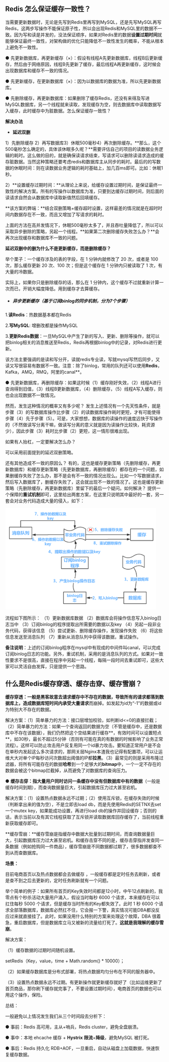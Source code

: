 ## Redis 怎么保证缓存一致性？

当需要更新数据时，无论是先写到Redis里再写到MySQL，还是先写MySQL再写Redis，这两步写操作不能保证原子性，所以会出现Redis和MySQL里的数据不一致。因为写和读是并发的，没法保证顺序，如果对Redis里的数据**设置过期时间**就能够保证最终一致性，对架构做的优化只能降低不一致性发生的概率，不能从根本上避免不一致性。

● 先更新数据库，再更新缓存（×）：假设有线程A先更新数据库，线程B后更新缓存，然后由于网络原因，线程B先更新了缓存，最后线程A再更新缓存，这时候会出现数据库和缓存不一致的情况。

● 先更新缓存，在更新数据库（×）：因为以数据库的数据为准，所以先更新数据库。

● 先删除缓存，再更新数据库：如果删除了缓存Redis，还没有来得及写进MySQL数据库，另一个线程就来读取，发现缓存为空，则去数据库中读取数据写入缓存，此时缓存中为脏数据。怎么保证缓存一致性？

**解决办法**

* **延迟双删**

1）先删除缓存 2）再写数据库3）休眠500毫秒4）再次删除缓存。**那么，这个500毫秒怎么确定的，具体该休眠多久呢？**需要评估自己的项目的读数据业务逻辑的耗时。这么做的目的，就是确保读请求结束，写请求可以删除读请求造成的缓存脏数据。当然这种策略还要考虑redis和数据库主从同步的耗时。最后的的写数据的休眠时间：则在读数据业务逻辑的耗时基础上，加几百ms即可。比如：休眠1秒。

2）**设置缓存过期时间：**从理论上来说，给缓存设置过期时间，是保证最终一致性的解决方案。所有的写操作以数据库为准，只要到达缓存过期时间，则后面的读请求自然会从数据库中读取新值然后回填缓存。

**该方案的弊端：**结合双删策略+缓存超时设置，这样最差的情况就是在超时时间内数据存在不一致，而且又增加了写请求的耗时。

上面的方法在高并发情况下，休眠500毫秒太多了，并且吞吐量降低了，所以可以采取异步删除的策略，另起一个线程。**如果第二次删除缓存失败怎么办？**会再次出现缓存和数据库不一致的问题。

**延迟双删中的删为什么不是更新缓存，而是删除缓存？**

举个栗子：一个缓存涉及的表的字段，在 1 分钟内就修改了 20 次，或者是 100 次，那么缓存更新 20 次、100 次；但是这个缓存在 1 分钟内只被读取了 1 次，有大量的冷数据。

实际上，如果你只是删除缓存的话，那么在 1 分钟内，这个缓存不过就重新计算一次而已，开销大幅度降低。用到缓存才去算缓存。

* ##### 异步更新缓存（基于订阅binlog的同步机制，分为7个步骤）

1.**读Redis**：热数据基本都在Redis

2.**写MySQL**: 增删改都是操作MySQL

3.**更新Redis数据**：一旦MySQL中产生了新的写入、更新、删除等操作，就可以把binlog相关的消息推送至Redis，Redis再根据binlog中的记录，对Redis进行更新。

该方法主要强调的是读和写分开，读就redis专业读，写就mysql写然后同步，又读又写很容易有数据不一致。注意：除了binlog，常用的队列还可以使用**Redis**，Kafka，AMQ，RMQ，阿里的canal**。

● 先更新数据库，再删除缓存：如果这时候（1）缓存刚好失效，（2）线程A进行查询得到旧值，（3）线程B更新数据库，（4）删除缓存，（5）线程A写入缓存，则也会出现数据不一致情况。

然而，发生这种情况的概率又有多少呢？
 发生上述情况有一个先天性条件，就是步骤（3）的写数据库操作比步骤（2）的读数据库操作耗时更短，才有可能使得步骤（4）先于步骤（5）。可是，大家想想，数据库的读操作的速度远快于写操作的（不然做读写分离干嘛，做读写分离的意义就是因为读操作比较快，耗资源少），因此步骤（3）耗时比步骤（2）更短，这一情形很难出现。

如果有人抬杠，一定要解决怎么办？

可以采用前面提到的延迟双删策略。

还有其他造成不一致的原因么？
 有的，这也是缓存更新策略（先删除缓存，再更新数据库）和缓存更新策略（先更新数据库，再删除缓存）都存在的一个问题，如果删缓存失败了怎么办，那不是会有不一致的情况出现么。比如一个写数据请求，然后写入数据库了，删缓存失败了，这会就出现不一致的情况了。这也是缓存更新策略（先删除缓存，再更新数据库）里留下的最后一个疑问。如何解决？
提供一个保障的**重试机制**即可，这里给出两套方案，在这里只说明其中最好的一套，另一套会对业务代码造成大量的侵入，如下：

<img src="Redis问题整理.assets/image-20230306160134208.png" alt="image-20230306160134208" style="zoom:67%;" />

流程如下图所示：
 （1）更新数据库数据
 （2）数据库会将操作信息写入binlog日志当中
 （3）订阅binlog的程序提取出所需要的数据以及key
 （4）另起一段非业务代码，获得该信息
 （5）尝试更新、删除缓存操作，发现操作失败
 （6）将这些信息发送至消息队列
 （7）重新从消息队列中获得该数据，重试操作。

**备注说明**：上述的订阅binlog程序在mysql中有现成的中间件叫canal，可以完成订阅binlog日志的功能。另外，重试机制，采用的是消息队列的方式。如果对一致性要求不是很高，直接在程序中另起一个线程，每隔一段时间去重试即可，这些大家可以灵活自由发挥，只是提供一个思路。

## 什么是Redis缓存穿透、缓存击穿、缓存雪崩？

**缓存穿透：**一般是黑客故意去请求缓存中不存在的数据，导致所有的请求都落到数据库上，造成数据库**短时间内承受大量请求**而崩掉。如发起为id为“-1”的数据或id为特别大不存在的数据。 

解决方案：（1）简单暴力的方法：接口层增加校验，如判断id<=0的直接拦截；（2）简单暴力的方法：如果一个查询返回的数据为空（不管是缓存中，还是数据库中不存在该数据），我们仍然把这个空结果进行缓存**，有效时间可以设置短点**，如30秒，最长不超过5分钟（否则有可能在真的有数据的时候影响了业务正常流程）。这样可以防止攻击用户反复用同一个id暴力攻击。要知道正常用户是不会在单秒内发起这么多次请求的，那网关层Nginx本渣我也记得有配置项，可以让运维大大对单个IP每秒访问次数超出阈值的IP都**拉黑**。（3）最常见的则是采用布隆过滤器，将所有可能存在的数据**哈希**到一个足够大的**bitmap**中，一个一定不存在的数据会被这个bitmap拦截掉，从而避免了对数据库的查询压力。

● **缓存击穿：**指大量用户同时访问一条缓存中没有**但数据库中有的数据**（一般是缓存时间到期），而查询数据量巨大，引起数据库压力过大甚至宕机。

解决方案：（1）设置热点数据永远不过期；（2）使用互斥锁，在缓存失效的时候（判断拿出来的值为空），不是立即去load db，而是先使用Redis的SETNX去set一个mutex key，如果能成功设置，再进行load db的操作并回设缓存；否则的话，表示当前以及有其它线程获取了互斥锁并读取数据库回存缓存了，当前线程重新获取缓存即可。

**缓存雪崩：**缓存雪崩是指缓存中数据大批量到过期时间，而查询数据量巨大，引起数据库压力过大甚至宕机。和缓存击穿不同的是，缓存击穿指并发查同一条数据（例如抢购同一件商品），缓存雪崩是不同数据都过期了，很多数据都查不到从而查数据库。

**场景：**

目前电商首页以及热点数据都会去做缓存 ，一般缓存都是定时任务去刷新，或者是查不到之后去更新的，定时任务刷新就有一个问题。

举个简单的例子：如果所有首页的Key失效时间都是12小时，中午12点刷新的，我零点有个秒杀活动大量用户涌入，假设当时每秒 6000 个请求，本来缓存在可以扛住每秒 5000 个请求，但是缓存当时所有的Key都失效了。此时 1 秒 6000 个请求全部落数据库，数据库必然扛不住，它会报一下警，真实情况可能DBA都没反应过来就直接挂了。此时，如果没用什么特别的方案来处理这个故障，DBA 很着急，重启数据库，但是数据库立马又被新的流量给打死了。**这就是我理解的缓存雪崩**。

解决方案：

（1）缓存数据的过期时间随机设置。

setRedis（Key，value，time + Math.random() * 10000）；

（2）如果缓存数据库是分布式部署，将热点数据均匀分布在不同的服务器中。

（3）设置热点数据永远不过期。有更新操作就更新缓存就好了（比如运维更新了首页商品，那你刷下缓存就完事了，不要设置过期时间），电商首页的数据也可以用这个操作，保险。

总结：

一般避免以上情况发生我们从三个时间段去分析下：

● 事前：Redis 高可用，主从+哨兵，Redis cluster，避免全盘崩溃。

● 事中：本地 ehcache 缓存 + **Hystrix** **限流**+**降级**，避免MySQL 被打死。

● 事后：Redis 持久化 RDB+AOF，一旦重启，自动从磁盘上加载数据，快速恢复缓存数据。

